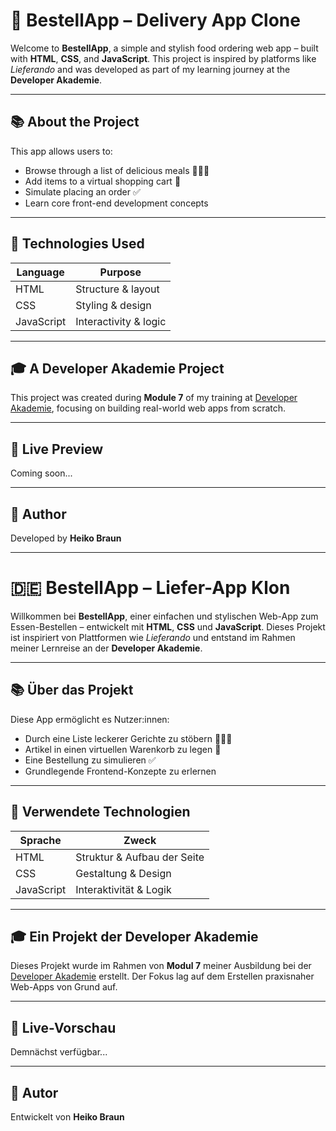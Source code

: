 # 🍔 BestellApp – Delivery App Clone

Welcome to **BestellApp**, a simple and stylish food ordering web app – built with **HTML**, **CSS**, and **JavaScript**.
This project is inspired by platforms like *Lieferando* and was developed as part of my learning journey at the **Developer Akademie**.

---

## 📚 About the Project

This app allows users to:

- Browse through a list of delicious meals 🍕🍜🍔
- Add items to a virtual shopping cart 🛒
- Simulate placing an order ✅
- Learn core front-end development concepts

---

## 🚀 Technologies Used

| Language | Purpose              |
|----------|----------------------|
| HTML     | Structure & layout   |
| CSS      | Styling & design     |
| JavaScript | Interactivity & logic |

---

## 🎓 A Developer Akademie Project

This project was created during **Module 7** of my training at [Developer Akademie](https://www.developerakademie.com), focusing on building real-world web apps from scratch.

---

## 🔗 Live Preview

Coming soon...

---

## 🙌 Author

Developed by **Heiko Braun**


---



# 🇩🇪 BestellApp – Liefer-App Klon

Willkommen bei **BestellApp**, einer einfachen und stylischen Web-App zum Essen-Bestellen – entwickelt mit **HTML**, **CSS** und **JavaScript**.
Dieses Projekt ist inspiriert von Plattformen wie *Lieferando* und entstand im Rahmen meiner Lernreise an der **Developer Akademie**.

---

## 📚 Über das Projekt

Diese App ermöglicht es Nutzer:innen:

- Durch eine Liste leckerer Gerichte zu stöbern 🍕🍜🍔
- Artikel in einen virtuellen Warenkorb zu legen 🛒
- Eine Bestellung zu simulieren ✅
- Grundlegende Frontend-Konzepte zu erlernen

---

## 🚀 Verwendete Technologien

| Sprache      | Zweck                          |
|--------------|--------------------------------|
| HTML         | Struktur & Aufbau der Seite    |
| CSS          | Gestaltung & Design            |
| JavaScript   | Interaktivität & Logik         |

---

## 🎓 Ein Projekt der Developer Akademie

Dieses Projekt wurde im Rahmen von **Modul 7** meiner Ausbildung bei der [Developer Akademie](https://www.developerakademie.com) erstellt.
Der Fokus lag auf dem Erstellen praxisnaher Web-Apps von Grund auf.

---

## 🔗 Live-Vorschau

Demnächst verfügbar...

---

## 🙌 Autor

Entwickelt von **Heiko Braun**
